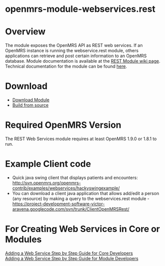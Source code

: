 openmrs-module-webservices.rest
===============

**Overview**
===============
The module exposes the OpenMRS API as REST web services. If an OpenMRS instance is running the webservice.rest module, others applications can retrieve and post certain information to an OpenMRS database. Module documentation is available at the [REST Module wiki page](https://wiki.openmrs.org/display/docs/REST+Module). Technical documentation for the module can be found [here](https://wiki.openmrs.org/display/docs/REST+Web+Services+Technical+Documentation).

**Download**
===============
  * [Download Module](https://modules.openmrs.org/#/show/153/webservices-rest)            
  * [Build from source](https://github.com/openmrs/openmrs-module-webservices.rest)

**Required OpenMRS Version**
===============
The REST Web Services module requires at least OpenMRS 1.9.0 or 1.8.1 to run.

**Example Client code**
===============
  * Quick java swing client that displays patients and encounters: http://svn.openmrs.org/openmrs-contrib/examples/webservices/hackyswingexample/
  * You can download a client java application that allows  add/edit a person (any resource) by making a query to the webservices.rest module - https://project-development-software-victor-aravena.googlecode.com/svn/trunk/ClientOpenMRSRest/
  
**For Creating Web Services in Core or Modules**
===============
[Adding a Web Service Step by Step Guide for Core Developers](https://wiki.openmrs.org/display/docs/Adding+a+Web+Service+Step+by+Step+Guide+for+Core+Developers)        
[Adding a Web Service Step by Step Guide for Module Developers](https://wiki.openmrs.org/display/docs/Adding+a+Web+Service+Step+by+Step+Guide+for+Module+Developers)
